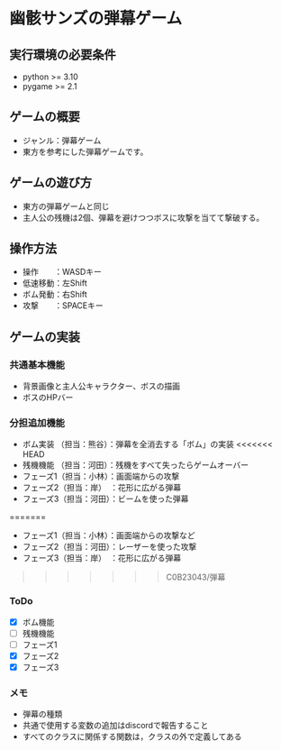 # 幽骸サンズの弾幕ゲーム

## 実行環境の必要条件
* python >= 3.10
* pygame >= 2.1

## ゲームの概要
* ジャンル：弾幕ゲーム
* 東方を参考にした弾幕ゲームです。

## ゲームの遊び方
* 東方の弾幕ゲームと同じ
* 主人公の残機は2個、弾幕を避けつつボスに攻撃を当てて撃破する。

## 操作方法
* 操作　　：WASDキー
* 低速移動：左Shift
* ボム発動：右Shift
* 攻撃　　：SPACEキー

## ゲームの実装
### 共通基本機能
* 背景画像と主人公キャラクター、ボスの描画
* ボスのHPバー

### 分担追加機能
* ボム実装 （担当：熊谷）：弾幕を全消去する「ボム」の実装
<<<<<<< HEAD
* 残機機能 （担当：河田）：残機をすべて失ったらゲームオーバー
* フェーズ1（担当：小林）：画面端からの攻撃
* フェーズ2（担当：岸）　：花形に広がる弾幕
* フェーズ3（担当：河田）：ビームを使った弾幕

=======
* フェーズ1（担当：小林）：画面端からの攻撃など
* フェーズ2（担当：河田）：レーザーを使った攻撃
* フェーズ3（担当：岸）　：花形に広がる弾幕
>>>>>>> C0B23043/弾幕

### ToDo
- [x] ボム機能
- [ ] 残機機能
- [ ] フェーズ1
- [x] フェーズ2
- [x] フェーズ3

### メモ
* 弾幕の種類
* 共通で使用する変数の追加はdiscordで報告すること
* すべてのクラスに関係する関数は，クラスの外で定義してある
